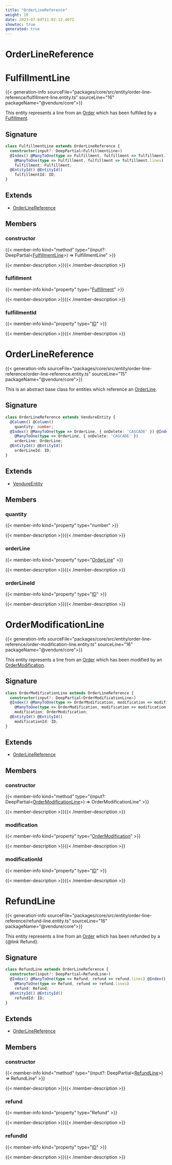 ```yaml
---
title: "OrderLineReference"
weight: 10
date: 2023-07-04T11:02:12.407Z
showtoc: true
generated: true
---
```

<!-- This file was generated from the Vendure source. Do not modify. Instead, re-run the "docs:build" script -->

# OrderLineReference
<div class="symbol">


# FulfillmentLine

{{< generation-info sourceFile="packages/core/src/entity/order-line-reference/fulfillment-line.entity.ts" sourceLine="16" packageName="@vendure/core">}}

This entity represents a line from an <a href='/typescript-api/entities/order#order'>Order</a> which has been fulfilled by a <a href='/typescript-api/entities/fulfillment#fulfillment'>Fulfillment</a>.

## Signature

```TypeScript
class FulfillmentLine extends OrderLineReference {
  constructor(input?: DeepPartial<FulfillmentLine>)
  @Index() @ManyToOne(type => Fulfillment, fulfillment => fulfillment.lines) @Index()
    @ManyToOne(type => Fulfillment, fulfillment => fulfillment.lines)
    fulfillment: Fulfillment;
  @EntityId() @EntityId()
    fulfillmentId: ID;
}
```
## Extends

 * <a href='/typescript-api/entities/order-line-reference#orderlinereference'>OrderLineReference</a>


## Members

### constructor

{{< member-info kind="method" type="(input?: DeepPartial&#60;<a href='/typescript-api/entities/order-line-reference#fulfillmentline'>FulfillmentLine</a>&#62;) => FulfillmentLine"  >}}

{{< member-description >}}{{< /member-description >}}

### fulfillment

{{< member-info kind="property" type="<a href='/typescript-api/entities/fulfillment#fulfillment'>Fulfillment</a>"  >}}

{{< member-description >}}{{< /member-description >}}

### fulfillmentId

{{< member-info kind="property" type="<a href='/typescript-api/common/id#id'>ID</a>"  >}}

{{< member-description >}}{{< /member-description >}}


</div>
<div class="symbol">


# OrderLineReference

{{< generation-info sourceFile="packages/core/src/entity/order-line-reference/order-line-reference.entity.ts" sourceLine="15" packageName="@vendure/core">}}

This is an abstract base class for entities which reference an <a href='/typescript-api/entities/order-line#orderline'>OrderLine</a>.

## Signature

```TypeScript
class OrderLineReference extends VendureEntity {
  @Column() @Column()
    quantity: number;
  @Index() @ManyToOne(type => OrderLine, { onDelete: 'CASCADE' }) @Index()
    @ManyToOne(type => OrderLine, { onDelete: 'CASCADE' })
    orderLine: OrderLine;
  @EntityId() @EntityId()
    orderLineId: ID;
}
```
## Extends

 * <a href='/typescript-api/entities/vendure-entity#vendureentity'>VendureEntity</a>


## Members

### quantity

{{< member-info kind="property" type="number"  >}}

{{< member-description >}}{{< /member-description >}}

### orderLine

{{< member-info kind="property" type="<a href='/typescript-api/entities/order-line#orderline'>OrderLine</a>"  >}}

{{< member-description >}}{{< /member-description >}}

### orderLineId

{{< member-info kind="property" type="<a href='/typescript-api/common/id#id'>ID</a>"  >}}

{{< member-description >}}{{< /member-description >}}


</div>
<div class="symbol">


# OrderModificationLine

{{< generation-info sourceFile="packages/core/src/entity/order-line-reference/order-modification-line.entity.ts" sourceLine="16" packageName="@vendure/core">}}

This entity represents a line from an <a href='/typescript-api/entities/order#order'>Order</a> which has been modified by an <a href='/typescript-api/entities/order-modification#ordermodification'>OrderModification</a>.

## Signature

```TypeScript
class OrderModificationLine extends OrderLineReference {
  constructor(input?: DeepPartial<OrderModificationLine>)
  @Index() @ManyToOne(type => OrderModification, modification => modification.lines) @Index()
    @ManyToOne(type => OrderModification, modification => modification.lines)
    modification: OrderModification;
  @EntityId() @EntityId()
    modificationId: ID;
}
```
## Extends

 * <a href='/typescript-api/entities/order-line-reference#orderlinereference'>OrderLineReference</a>


## Members

### constructor

{{< member-info kind="method" type="(input?: DeepPartial&#60;<a href='/typescript-api/entities/order-line-reference#ordermodificationline'>OrderModificationLine</a>&#62;) => OrderModificationLine"  >}}

{{< member-description >}}{{< /member-description >}}

### modification

{{< member-info kind="property" type="<a href='/typescript-api/entities/order-modification#ordermodification'>OrderModification</a>"  >}}

{{< member-description >}}{{< /member-description >}}

### modificationId

{{< member-info kind="property" type="<a href='/typescript-api/common/id#id'>ID</a>"  >}}

{{< member-description >}}{{< /member-description >}}


</div>
<div class="symbol">


# RefundLine

{{< generation-info sourceFile="packages/core/src/entity/order-line-reference/refund-line.entity.ts" sourceLine="16" packageName="@vendure/core">}}

This entity represents a line from an <a href='/typescript-api/entities/order#order'>Order</a> which has been refunded by a {@link Refund}.

## Signature

```TypeScript
class RefundLine extends OrderLineReference {
  constructor(input?: DeepPartial<RefundLine>)
  @Index() @ManyToOne(type => Refund, refund => refund.lines) @Index()
    @ManyToOne(type => Refund, refund => refund.lines)
    refund: Refund;
  @EntityId() @EntityId()
    refundId: ID;
}
```
## Extends

 * <a href='/typescript-api/entities/order-line-reference#orderlinereference'>OrderLineReference</a>


## Members

### constructor

{{< member-info kind="method" type="(input?: DeepPartial&#60;<a href='/typescript-api/entities/order-line-reference#refundline'>RefundLine</a>&#62;) => RefundLine"  >}}

{{< member-description >}}{{< /member-description >}}

### refund

{{< member-info kind="property" type="Refund"  >}}

{{< member-description >}}{{< /member-description >}}

### refundId

{{< member-info kind="property" type="<a href='/typescript-api/common/id#id'>ID</a>"  >}}

{{< member-description >}}{{< /member-description >}}


</div>
